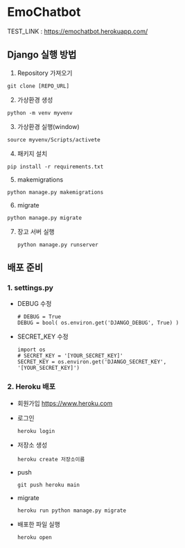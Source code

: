 # EmoChatbot
TEST_LINK : https://emochatbot.herokuapp.com/


## Django 실행 방법
1. Repository 가져오기
  ```
  git clone [REPO_URL]
   ```
2. 가상환경 생성 
  ```
  python -m venv myvenv
  ```
3. 가상환경 실행(window) 
  ```
  source myvenv/Scripts/activete
  ```
4. 패키지 설치 
  ```
  pip install -r requirements.txt
  ```
5. makemigrations
  ```
  python manage.py makemigrations
  ```
6. migrate
  ```
  python manage.py migrate
  ```
7. 장고 서버 실행
   ```
   python manage.py runserver
   ```


## 배포 준비
### 1. settings.py
- DEBUG 수정
  ```
  # DEBUG = True 
  DEBUG = bool( os.environ.get('DJANGO_DEBUG', True) )
  ```

- SECRET_KEY 수정
  ```
  import os 
  # SECRET_KEY = '[YOUR_SECRET_KEY]'
  SECRET_KEY = os.environ.get('DJANGO_SECRET_KEY', '[YOUR_SECRET_KEY]')
  ```


### 2. Heroku 배포
- 회원가입
  https://www.heroku.com

- 로그인
  ```
  heroku login
  ```  

- 저장소 생성
  ```
  heroku create 저장소이름
  ```

- push
  ```
  git push heroku main
  ```
  
- migrate
  ```
  heroku run python manage.py migrate
  ```

- 배포한 파일 실행
  ```
  heroku open
  ```

